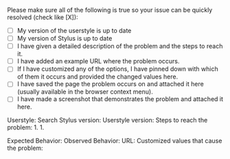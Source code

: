 Please make sure all of the following is true so your issue can be quickly resolved (check like [X]):  
- [ ] My version of the userstyle is up to date  
- [ ] My version of Stylus is up to date  
- [ ] I have given a detailed description of the problem and the steps to reach it.  
- [ ] I have added an example URL where the problem occurs.  
- [ ] If I have customized any of the options, I have pinned down with which of them it occurs and provided the changed values here.
- [ ] I have saved the page the problem occurs on and attached it here (usually available in the browser context menu).
- [ ] I have made a screenshot that demonstrates the problem and attached it here.

Userstyle: Search
Stylus version:
Userstyle version:
Steps to reach the problem:
1. 
1. 

Expected Behavior:
Observed Behavior:
URL:
Customized values that cause the problem: